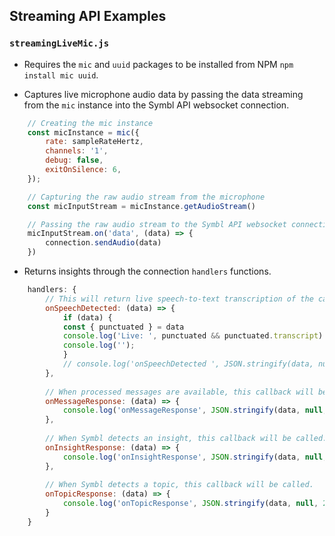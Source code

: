 ## Streaming API Examples

### `streamingLiveMic.js`
* Requires the `mic` and `uuid` packages to be installed from NPM `npm install mic uuid`.

* Captures live microphone audio data by passing the data streaming from the `mic` instance into the Symbl API websocket connection.
```js
    // Creating the mic instance
    const micInstance = mic({
        rate: sampleRateHertz,
        channels: '1',
        debug: false,
        exitOnSilence: 6,
    });

    // Capturing the raw audio stream from the microphone
    const micInputStream = micInstance.getAudioStream()

    // Passing the raw audio stream to the Symbl API websocket connection
    micInputStream.on('data', (data) => {
        connection.sendAudio(data)
    })
```

* Returns insights through the connection `handlers` functions.
```js
    handlers: {
        // This will return live speech-to-text transcription of the call.
        onSpeechDetected: (data) => {
            if (data) {
            const { punctuated } = data
            console.log('Live: ', punctuated && punctuated.transcript)
            console.log('');
            }
            // console.log('onSpeechDetected ', JSON.stringify(data, null, 2));
        },
        
        // When processed messages are available, this callback will be called.
        onMessageResponse: (data) => {
            console.log('onMessageResponse', JSON.stringify(data, null, 2))
        },
        
        // When Symbl detects an insight, this callback will be called.
        onInsightResponse: (data) => {
            console.log('onInsightResponse', JSON.stringify(data, null, 2))
        },
        
        // When Symbl detects a topic, this callback will be called.
        onTopicResponse: (data) => {
            console.log('onTopicResponse', JSON.stringify(data, null, 2))
        }
    }
```
